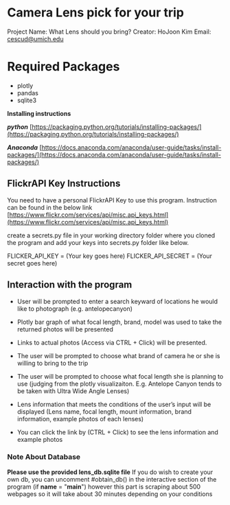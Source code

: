 # Camera Lens pick for your trip
Project Name: What Lens should you bring?
Creator: HoJoon Kim
Email: cescud@umich.edu

# Required Packages
- plotly
- pandas
- sqlite3

**Installing instructions** 

***python*** 
[https://packaging.python.org/tutorials/installing-packages/](https://packaging.python.org/tutorials/installing-packages/)

***Anaconda***
[https://docs.anaconda.com/anaconda/user-guide/tasks/install-packages/](https://docs.anaconda.com/anaconda/user-guide/tasks/install-packages/)

## FlickrAPI Key Instructions

You need to have a personal FlickrAPI Key to use this program. Instruction can be found in the below link
[https://www.flickr.com/services/api/misc.api_keys.html](https://www.flickr.com/services/api/misc.api_keys.html)

create a secrets.py file in your working directory folder where you cloned the program
and add your keys into secrets.py folder like below.

FLICKER_API_KEY = (Your key goes here)
FLICKER_API_SECRET = (Your secret goes here)

## Interaction with the program

- User will be prompted to enter a search keyward of locations he would like to photograph (e.g. antelopecanyon)

- Plotly bar graph of what focal length, brand, model was used to take the returned photos will be presented

- Links to actual photos (Access via CTRL + Click) will be presented.

- The user will be prompted to choose what brand of camera he or she is willing to bring to the trip

- The user will be prompted to choose what focal length she is planning to use (judging from the plotly visualizaiton. E.g. Antelope Canyon tends to be taken with Ultra Wide Angle Lenses)

- Lens information that meets the conditions of the user’s input will be displayed (Lens name, focal length, mount information, brand information, example photos of each lenses)

- You can click the link by (CTRL + Click) to see the lens information and example photos

### Note About Database

**Please use the provided lens_db.sqlite file**
If you do wish to create your own db, you can uncomment #obtain_db() in the interactive section of the
program (if __name__ = "__main__") however this part is scraping about 500 webpages so it will take about
30 minutes depending on your conditions


